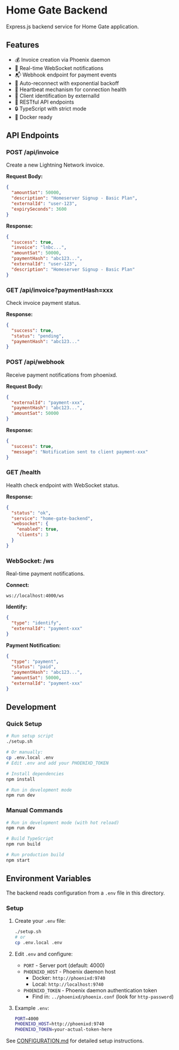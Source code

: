 # Home Gate Backend

Express.js backend service for Home Gate application.

## Features

- 💰 Invoice creation via Phoenix daemon
- 🔌 Real-time WebSocket notifications
- 📬 Webhook endpoint for payment events
- 🔄 Auto-reconnect with exponential backoff
- 💓 Heartbeat mechanism for connection health
- 🎯 Client identification by externalId
- 📡 RESTful API endpoints
- 🔒 TypeScript with strict mode
- 🐳 Docker ready

## API Endpoints

### POST /api/invoice
Create a new Lightning Network invoice.

**Request Body:**
```json
{
  "amountSat": 50000,
  "description": "Homeserver Signup - Basic Plan",
  "externalId": "user-123",
  "expirySeconds": 3600
}
```

**Response:**
```json
{
  "success": true,
  "invoice": "lnbc...",
  "amountSat": 50000,
  "paymentHash": "abc123...",
  "externalId": "user-123",
  "description": "Homeserver Signup - Basic Plan"
}
```

### GET /api/invoice?paymentHash=xxx
Check invoice payment status.

**Response:**
```json
{
  "success": true,
  "status": "pending",
  "paymentHash": "abc123..."
}
```

### POST /api/webhook
Receive payment notifications from phoenixd.

**Request Body:**
```json
{
  "externalId": "payment-xxx",
  "paymentHash": "abc123...",
  "amountSat": 50000
}
```

**Response:**
```json
{
  "success": true,
  "message": "Notification sent to client payment-xxx"
}
```

### GET /health
Health check endpoint with WebSocket status.

**Response:**
```json
{
  "status": "ok",
  "service": "home-gate-backend",
  "websocket": {
    "enabled": true,
    "clients": 3
  }
}
```

### WebSocket: /ws
Real-time payment notifications.

**Connect:**
```
ws://localhost:4000/ws
```

**Identify:**
```json
{
  "type": "identify",
  "externalId": "payment-xxx"
}
```

**Payment Notification:**
```json
{
  "type": "payment",
  "status": "paid",
  "paymentHash": "abc123...",
  "amountSat": 50000,
  "externalId": "payment-xxx"
}
```

## Development

### Quick Setup

```bash
# Run setup script
./setup.sh

# Or manually:
cp .env.local .env
# Edit .env and add your PHOENIXD_TOKEN

# Install dependencies
npm install

# Run in development mode
npm run dev
```

### Manual Commands

```bash
# Run in development mode (with hot reload)
npm run dev

# Build TypeScript
npm run build

# Run production build
npm start
```

## Environment Variables

The backend reads configuration from a `.env` file in this directory.

### Setup

1. Create your `.env` file:
   ```bash
   ./setup.sh
   # or
   cp .env.local .env
   ```

2. Edit `.env` and configure:
   - `PORT` - Server port (default: 4000)
   - `PHOENIXD_HOST` - Phoenix daemon host
     - Docker: `http://phoenixd:9740`
     - Local: `http://localhost:9740`
   - `PHOENIXD_TOKEN` - Phoenix daemon authentication token
     - Find in: `../phoenixd/phoenix.conf` (look for `http-password`)

3. Example `.env`:
   ```bash
   PORT=4000
   PHOENIXD_HOST=http://phoenixd:9740
   PHOENIXD_TOKEN=your-actual-token-here
   ```

See [CONFIGURATION.md](./CONFIGURATION.md) for detailed setup instructions.

